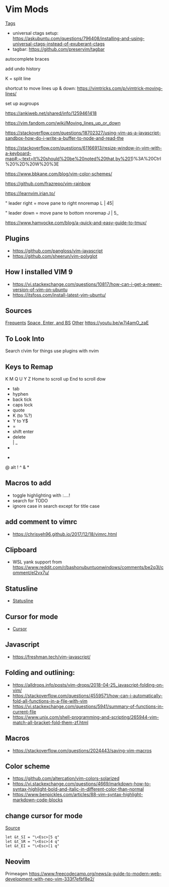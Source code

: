 # Vim Mods

[Tags](https://learnvim.irian.to/basics/tags)
- universal ctags setup: https://askubuntu.com/questions/796408/installing-and-using-universal-ctags-instead-of-exuberant-ctags
- tagbar: https://github.com/preservim/tagbar

autocomplete braces

add undo history

K = split line

shortcut to move lines up & down: https://vimtricks.com/p/vimtrick-moving-lines/

set up augroups

https://ankiweb.net/shared/info/1259461418

https://vim.fandom.com/wiki/Moving_lines_up_or_down

https://stackoverflow.com/questions/18702327/using-vim-as-a-javascript-sandbox-how-do-i-write-a-buffer-to-node-and-read-the

https://stackoverflow.com/questions/61166913/resize-window-in-vim-with-a-keyboard-map#:~:text=It%20should%20be%20noted%20that,by%201)%3A%20Ctrl%20%2D%20W%20%3E

https://www.bbkane.com/blog/vim-color-schemes/

https://github.com/frazrepo/vim-rainbow

https://learnvim.irian.to/

" leader right = move pane to right
nnoremap <Leader><Right> <C-w>L \| 45<C-w>\|

" leader down = move pane to bottom
nnoremap <Leader><Down> <C-w>J \| 5<C-w>\_

https://www.hamvocke.com/blog/a-quick-and-easy-guide-to-tmux/

## Plugins

- https://github.com/pangloss/vim-javascript
- https://github.com/sheerun/vim-polyglot

## How I installed VIM 9

- https://vi.stackexchange.com/questions/10817/how-can-i-get-a-newer-version-of-vim-on-ubuntu
- https://itsfoss.com/install-latest-vim-ubuntu/

## Sources

[Frequents](https://www.reddit.com/r/vim/comments/oyqkkd/your_most_frequently_used_mapping/)
[Space, Enter, and BS](https://www.reddit.com/r/vim/comments/3egaqw/spacebar_backspace_and_enter_are_all_fairly/)
[Other](https://www.reddit.com/r/vim/comments/btyjhh/whats_your_shift_hjkl_normal_mode_mappings/)
https://youtu.be/w7i4amO_zaE

## To Look Into
Search r/vim for things
use plugins with nvim

## Keys to Remap

K
M
Q
U
Y
Z
Home to scroll up
End to scroll dow
- tab
- hyphen
- back tick
- caps lock
- quote
- K (to %?)
- Y to Y$
- =
- shift enter
- delete
\
|
_
-
+
@
alt
!
^
&
*


## Macros to add

- toggle highlighting with :....!
- search for TODO
- ignore case in search except for title case

## add comment to vimrc

- https://chrisyeh96.github.io/2017/12/18/vimrc.html

## Clipboard

- WSL yank support from https://www.reddit.com/r/bashonubuntuonwindows/comments/be2q3l/comment/el2vx7u/

## Statusline

- [Statusline](https://www.reddit.com/r/vim/comments/gexi6/a_smarter_statusline_code_in_comments/)

## Cursor for mode

- [Cursor](https://vim.fandom.com/wiki/Change_cursor_shape_in_different_modes)

## Javascript

- https://freshman.tech/vim-javascript/

## Folding and outlining:

- https://alldrops.info/posts/vim-drops/2018-04-25_javascript-folding-on-vim/
- https://stackoverflow.com/questions/4559571/how-can-i-automatically-fold-all-functions-in-a-file-with-vim
- https://vi.stackexchange.com/questions/5941/summary-of-functions-in-current-file
- https://www.unix.com/shell-programming-and-scripting/265944-vim-match-all-bracket-fold-them-zf.html

## Macros

- https://stackoverflow.com/questions/2024443/saving-vim-macros

## Color scheme

- https://github.com/altercation/vim-colors-solarized
- https://vi.stackexchange.com/questions/4669/markdown-how-to-syntax-highlight-bold-and-italic-in-different-color-than-normal
- https://www.benpickles.com/articles/88-vim-syntax-highlight-markdown-code-blocks

## change cursor for mode

[Source](https://vim.fandom.com/wiki/Change_cursor_shape_in_different_modes)

```vimscript
let &t_SI = "\<Esc>[5 q"
let &t_SR = "\<Esc>[4 q"
let &t_EI = "\<Esc>[1 q"
```

## Neovim

Primeagen
https://www.freecodecamp.org/news/a-guide-to-modern-web-development-with-neo-vim-333f7efbf8e2/
